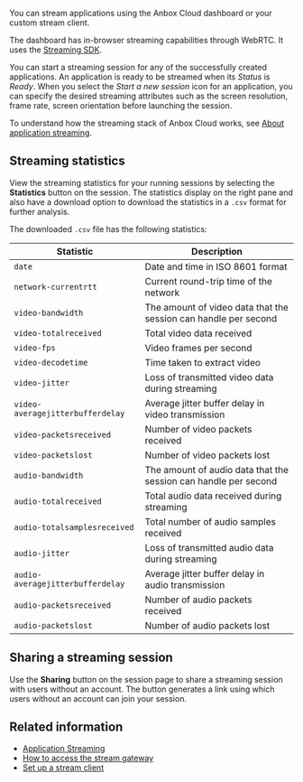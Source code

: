 You can stream applications using the Anbox Cloud dashboard or your custom stream client.

The dashboard has in-browser streaming capabilities through WebRTC. It uses the [Streaming SDK](https://discourse.ubuntu.com/t/anbox-cloud-sdks/17844#anbox-cloud-streaming-sdk-8).

You can start a streaming session for any of the successfully created applications. An application is ready to be streamed when its *Status* is *Ready*. When you select the *Start a new session* icon for an application, you can specify the desired streaming attributes such as the screen resolution, frame rate, screen orientation before launching the session.

To understand how the streaming stack of Anbox Cloud works, see [About application streaming](https://discourse.ubuntu.com/t/streaming-android-applications/17769).

## Streaming statistics

View the streaming statistics for your running sessions by selecting the **Statistics** button on the session. The statistics display on the right pane and also have a download option to download the statistics in a `.csv` format for further analysis.

The downloaded `.csv` file has the following statistics:

| Statistic | Description |
| --------- |------------ |
| `date` | Date and time in ISO 8601 format |
| `network-currentrtt` | Current round-trip time of the network |
| `video-bandwidth` | The amount of video data that the session can handle per second |
| `video-totalreceived` | Total video data received |
| `video-fps` | Video frames per second |
| `video-decodetime` | Time taken to extract video |
| `video-jitter` | Loss of transmitted video data during streaming |
| `video-averagejitterbufferdelay` | Average jitter buffer delay in video transmission  |
| `video-packetsreceived` | Number of video packets received |
| `video-packetslost` | Number of video packets lost |
| `audio-bandwidth` | The amount of audio data that the session can handle per second |
| `audio-totalreceived` | Total audio data received during streaming |
| `audio-totalsamplesreceived` | Total number of audio samples received |
| `audio-jitter` | Loss of transmitted audio data during streaming |
| `audio-averagejitterbufferdelay` | Average jitter buffer delay in audio transmission |
| `audio-packetsreceived` | Number of audio packets received |
| `audio-packetslost` | Number of audio packets lost |

## Sharing a streaming session

Use the **Sharing** button on the session page to share a streaming session with users without an account. The button generates a link using which users without an account can join your session.

## Related information

* [Application Streaming](https://discourse.ubuntu.com/t/application-streaming/17769)
* [How to access the stream gateway](https://discourse.ubuntu.com/t/how-to-access-the-stream-gateway/17784)
* [Set up a stream client](https://discourse.ubuntu.com/t/set-up-a-stream-client/37328)
